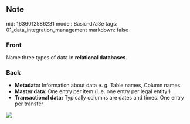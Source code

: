 ## Note
nid: 1636012586231
model: Basic-d7a3e
tags: 01_data_integration_management
markdown: false

### Front
Name three types of data in <b>relational databases</b>.

### Back
<ul>
  <li><strong>Metadata:</strong> Information about data e. g. Table
  names, Column names
  <li><strong>Master data:</strong> One entry per item (i. e. one
  entry per legal entity!)
  <li><strong>Transactional data:</strong> Typically columns are
  dates and times. One entry per transfer
</ul>
<div><img src=
paste-3f180fcf0018825a0fcec9727fb02fd948729537.jpg></div>
